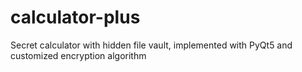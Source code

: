# calculator-plus
Secret calculator with hidden file vault, implemented with PyQt5 and customized encryption algorithm
